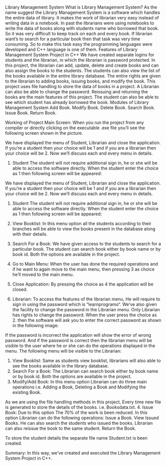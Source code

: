 Library Management System
What is Library Management System?
As the name suggest the Library Management System is a software which handles the entire data of library. It makes the work of librarian very easy instead of writing data in a notebook. In past the librarians were using notebooks to write the data of books along with students name who borrowed that book. So it was very difficult to keep track on each and every book.
If librarian want’s to search for a particular book then that task was very time consuming. So to make this task easy the programming languages were developed and C++ language is one of them.
Features of Library Management System Project in C++
We have created separate logins for students and the librarian, in which the librarian is password protected.
In this project, the librarian can add, update, delete and create books and can also assign the books to the students.
The students can also view the list of the books available in the entire library database.
The entire rights are given to the librarian to adding books, issuing books, and modify the book.
This project uses file handling to store the data of books in a project.
A Librarian can also be able to change the password.
Reissuing and returning the books are the main features of this project.
The student can also be able to see which student has already borrowed the book.
Modules of Library Management System
Add Book.
Modify Book.
Delete Book.
Search Book.
Issue Book.
Return Book.
 
Working of Project
Main Screen:
When you run the project from any compiler or directly clicking on the executable .exe file you’ll see the following screen shown in the picture.

We have displayed the menu of Student, Librarian and close the application. If you’re a student then your choice will be 1 and if you are a librarian then your choice will be 2.
Now we’ll discuss each and every menu in details.
1. Student
The student will not require additional sign in, he or she will be able to access the software directly.
When the student enter the choice as 1 then following screen will be appeared:

We have displayed the menu of Student, Librarian and close the application. If you’re a student then your choice will be 1 and if you are a librarian then your choice will be 2.
Now we’ll discuss each and every menu in details.
1. Student
The student will not require additional sign in, he or she will be able to access the software directly.
When the student enter the choice as 1 then following screen will be appeared:

1. View Booklist:
In this menu option all the students according to their branches will be able to view the books present in the database along with their details.
2. Search For a Book:
We have given access to the students to search for a particular book. The student can search book either by book name or by book id. Both the options are available in the project.
3. Go to Main Menu:
When the user has done the required operations and if he want to again move to the main menu, then pressing 3 as choice he’ll moved to the main menu.
4. Close Application:
By pressing the choice as 4 the application will be closed.
2. Librarian:
To access the features of the librarian menu, He will require to sign in using the password which is “learnprogramo“. We’ve also given the facility to change the password in the Librarian menu. Only Librarian has rights to change the password.
When the user press the choice as 2. then the software will ask you to enter the correct password as shown in the following image:

If the password is incorrect the application will show the error of wrong password. And if the password is correct then the librarian menu will be visible to the user where he or she can do the operations displayed in the menu.
The following menu will be visible to the Librarian:


1. View Booklist:
Same as students view booklist, librarians will also able to see the books available in the library database.
2. Search For a Book:
The Librarian can search book either by book name or by book id. Both the options are available in the project.
3. Modify/Add Book:
In this menu option Librarian can do three main operations i.e. Adding a Book, Deleting a Book and Modifying the existing Book.

As we are using the file handling methods in this project, Every time new file is generated to store the details of the books. i.e. Booksdata.txt.
4. Issue Book:
Due to this option The 70% of the work is been reduced. In this option Librarian can do the following operations:
Issue a Book.
View Issued Books.
He can also search the students who issued the books.
Librarian can also reissue the book to the same student.
Return the Book.

To store the student details the separate file name Student.txt is been created.

Summary:
In this way, we’ve created and executed the Library Management System Project in C++. 

